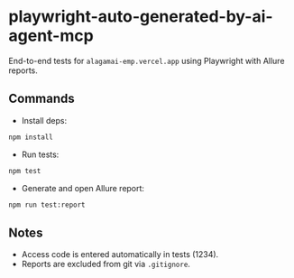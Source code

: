 # playwright-auto-generated-by-ai-agent-mcp

End-to-end tests for `alagamai-emp.vercel.app` using Playwright with Allure reports.

## Commands

- Install deps:
```bash
npm install
```
- Run tests:
```bash
npm test
```
- Generate and open Allure report:
```bash
npm run test:report
```

## Notes
- Access code is entered automatically in tests (1234).
- Reports are excluded from git via `.gitignore`.

